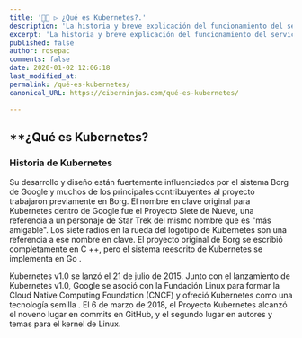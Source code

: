 ```yaml
---
title: '👨‍🚀 ▷ ¿Qué es Kubernetes?.'
description: 'La historia y breve explicación del funcionamiento del servicio que ofrecen los contenedores de Kubernetes.'
excerpt: 'La historia y breve explicación del funcionamiento del servicio que ofrecen los contenedores de Kubernetes.'
published: false
author: rosepac
comments: false
date: 2020-01-02 12:06:18
last_modified_at: 
permalink: /qué-es-kubernetes/
canonical_URL: https://ciberninjas.com/qué-es-kubernetes/

---
```


## **¿Qué es Kubernetes?



### **Historia de Kubernetes**

Su desarrollo y diseño están fuertemente influenciados por el sistema Borg de Google y muchos de los principales contribuyentes al proyecto trabajaron previamente en Borg. El nombre en clave original para Kubernetes dentro de Google fue el Proyecto Siete de Nueve, una referencia a un personaje de Star Trek del mismo nombre que es "más amigable". Los siete radios en la rueda del logotipo de Kubernetes son una referencia a ese nombre en clave. El proyecto original de Borg se escribió completamente en C ++, pero el sistema reescrito de Kubernetes se implementa en Go .

Kubernetes v1.0 se lanzó el 21 de julio de 2015. Junto con el lanzamiento de Kubernetes v1.0, Google se asoció con la Fundación Linux para formar la Cloud Native Computing Foundation (CNCF) y ofreció Kubernetes como una tecnología semilla . El 6 de marzo de 2018, el Proyecto Kubernetes alcanzó el noveno lugar en commits en GitHub, y el segundo lugar en autores y temas para el kernel de Linux.

<!-- https://en.wikipedia.org/wiki/Kubernetes -->